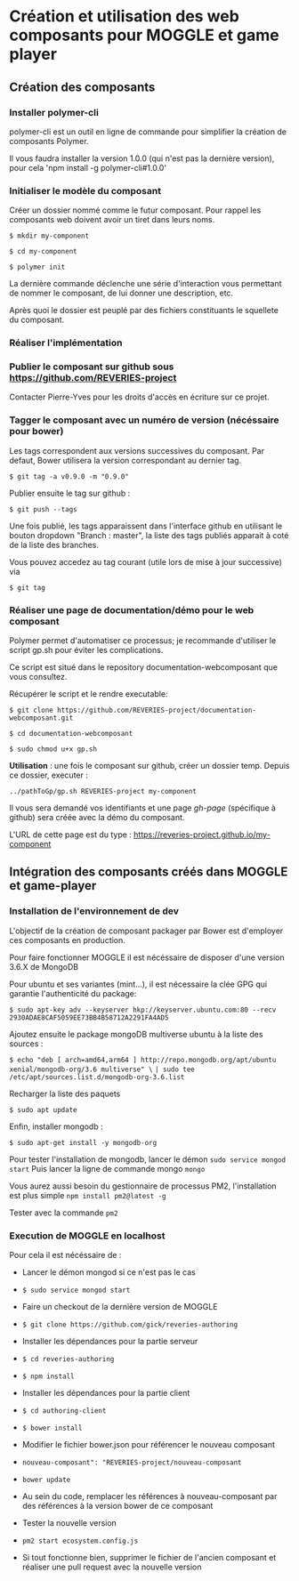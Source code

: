 # Création et utilisation des web composants pour MOGGLE et game player

## Création des composants
### Installer polymer-cli

polymer-cli est un outil en ligne de commande pour simplifier la création de composants Polymer. 

Il vous faudra installer la version 1.0.0 (qui n'est pas la dernière version), pour cela 
'npm install -g polymer-cli#1.0.0'

### Initialiser le modèle du composant

Créer un dossier nommé comme le futur composant. Pour rappel les composants web doivent avoir un tiret dans leurs noms. 

`$ mkdir my-component`

`$ cd my-component`

`$ polymer init`

La dernière commande déclenche une série d'interaction vous permettant de nommer le composant, de lui donner une description, etc.

Après quoi le dossier est peuplé par des fichiers constituants le squellete du composant.

### Réaliser l'implémentation

### Publier le composant sur github sous https://github.com/REVERIES-project

Contacter Pierre-Yves pour les droits d'accès en écriture sur ce projet. 

### Tagger le composant avec un numéro de version (nécéssaire pour bower)

Les tags correspondent aux versions successives du composant. Par defaut, Bower utilisera la version correspondant au dernier tag.

`$ git tag -a v0.9.0 -m "0.9.0"`

Publier ensuite le tag sur github :

`$ git push --tags`

Une fois publié, les tags apparaissent dans l'interface github en utilisant le bouton dropdown "Branch : master", la liste des tags publiés apparait à coté de la liste des branches.

Vous pouvez accedez au tag courant (utile lors de mise à jour successive) via 

`$ git tag`


### Réaliser une page de documentation/démo pour le web composant

Polymer permet d'automatiser ce processus; je recommande d'utiliser le script gp.sh pour éviter les complications. 

Ce script est situé dans le repository documentation-webcomposant que vous consultez.

Récupérer le script et le rendre executable:

`$ git clone https://github.com/REVERIES-project/documentation-webcomposant.git`

`$ cd documentation-webcomposant`

`$ sudo chmod u+x gp.sh`


**Utilisation** : une fois le composant sur github, créer un dossier temp. Depuis ce dossier, executer :

`../pathToGp/gp.sh REVERIES-project my-component`

Il vous sera demandé vos identifiants et une page *gh-page* (spécifique à github) sera créée avec la démo du composant.

L'URL de cette page est du type : https://reveries-project.github.io/my-component

## Intégration des composants créés dans MOGGLE et game-player

### Installation de l'environnement de dev
L'objectif de la création de composant packager par Bower est d'employer ces composants en production. 

Pour faire fonctionner MOGGLE il est nécéssaire de disposer d'une version 3.6.X de MongoDB

Pour ubuntu et ses variantes (mint...), il est nécessaire la clée GPG qui garantie l'authenticité du package:

`$ sudo apt-key adv --keyserver hkp://keyserver.ubuntu.com:80 --recv 2930ADAE8CAF5059EE73BB4B58712A2291FA4AD5`

Ajoutez ensuite le package mongoDB multiverse ubuntu à la liste des sources : 

`$ echo "deb [ arch=amd64,arm64 ] http://repo.mongodb.org/apt/ubuntu xenial/mongodb-org/3.6 multiverse" \`
`| sudo tee /etc/apt/sources.list.d/mongodb-org-3.6.list`

Recharger la liste des paquets

`$ sudo apt update`

Enfin, installer mongodb :

`$ sudo apt-get install -y mongodb-org`

Pour tester l'installation de mongodb, lancer le démon 
`sudo service mongod start`
Puis lancer la ligne de commande mongo
`mongo`

Vous aurez aussi besoin du gestionnaire de processus PM2, l'installation est plus simple
`npm install pm2@latest -g`

Tester avec la commande `pm2`

### Execution de MOGGLE en localhost


Pour cela il est nécéssaire de  : 

* Lancer le démon mongod si ce n'est pas le cas 
 * `$ sudo service mongod start`

* Faire un checkout de la dernière version de MOGGLE 
 * `$ git clone https://github.com/gick/reveries-authoring`

* Installer les dépendances pour la partie serveur 
 * `$ cd reveries-authoring`
 * `$ npm install`

* Installer les dépendances pour la partie client 
 * `$ cd authoring-client`
 * `$ bower install`


* Modifier le fichier bower.json pour référencer le nouveau composant
 * `nouveau-composant": "REVERIES-project/nouveau-composant`
 * `bower update`

* Au sein du code, remplacer les références à nouveau-composant par des références à la version bower de ce composant

* Tester la nouvelle version
 * `pm2 start ecosystem.config.js`

* Si tout fonctionne bien, supprimer le fichier de l'ancien composant et réaliser une pull request avec la nouvelle version




